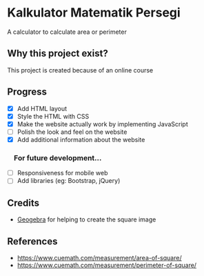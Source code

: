 # Kalkulator Matematik Persegi

A calculator to calculate area or perimeter

## Why this project exist?

This project is created because of an online course

## Progress

- [x]  Add HTML layout
- [x]  Style the HTML with CSS
- [x]  Make the website actually work by implementing JavaScript
- [ ]  Polish the look and feel on the website
- [x]  Add additional information about the website

### &nbsp;&nbsp;&nbsp; For future development...
- [ ]  Responsiveness for mobile web
- [ ]  Add libraries (eg: Bootstrap, jQuery) 

## Credits

- [Geogebra](https://www.geogebra.org) for helping to create the square image

## References

- https://www.cuemath.com/measurement/area-of-square/
- https://www.cuemath.com/measurement/perimeter-of-square/